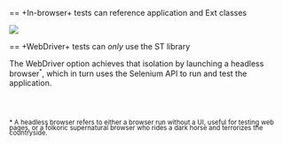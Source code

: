 
== +In-browser+ tests can reference application and Ext classes


<img src="resources/images/senchatest/WebDriverVersusInBrowser.jpg">



== +WebDriver+ tests can *only* use the ST library

The WebDriver option achieves that isolation by launching a headless browser<sup><small>*</small></sup>, 
which in turn uses the Selenium API to run and test the application.


<br>
<br>
<small><p style="line-height: 80%">* A headless browser refers to either a browser run without a UI, useful for testing web pages, or a 
folkoric supernatural browser who rides a dark horse and terrorizes the countryside.</p></small>